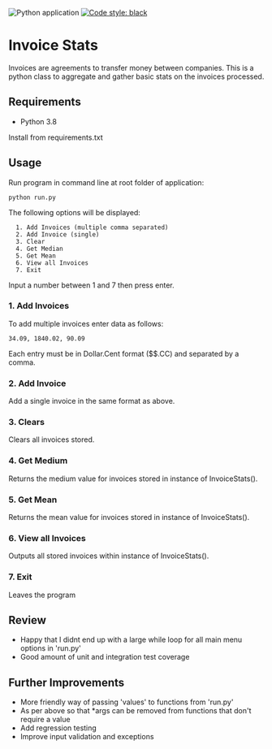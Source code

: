 ![Python application](https://github.com/jacknely/invoicestats/workflows/Python%20application/badge.svg)
[![Code style: black](https://img.shields.io/badge/code%20style-black-000000.svg)](https://github.com/psf/black)

# Invoice Stats
Invoices are agreements to transfer money between companies. This is a python 
class to aggregate and gather basic stats on the invoices processed.

## Requirements
- Python 3.8

Install from requirements.txt

## Usage
Run program in command line at root folder of application:
````
python run.py
````

The following options will be displayed:

````
  1. Add Invoices (multiple comma separated)
  2. Add Invoice (single)
  3. Clear
  4. Get Median
  5. Get Mean
  6. View all Invoices
  7. Exit
````
Input a number between 1 and 7 then press enter.

### 1. Add Invoices
To add multiple invoices enter data as follows:
```
34.09, 1840.02, 90.09
```
Each entry must be in Dollar.Cent format ($$.CC) and separated by a comma.

### 2. Add Invoice
Add a single invoice in the same format as above.

### 3. Clears
Clears all invoices stored.

### 4. Get Medium
Returns the medium value for invoices stored in instance of InvoiceStats().

### 5. Get Mean
Returns the mean value for invoices stored in instance of InvoiceStats().

### 6. View all Invoices
Outputs all stored invoices within instance of InvoiceStats().

### 7. Exit
Leaves the program


## Review
- Happy that I didnt end up with a large while loop for all main menu options in 'run.py'
- Good amount of unit and integration test coverage

## Further Improvements
- More friendly way of passing 'values' to functions from 'run.py'
- As per above so that *args can be removed from functions that don't require a value
- Add regression testing
- Improve input validation and exceptions
